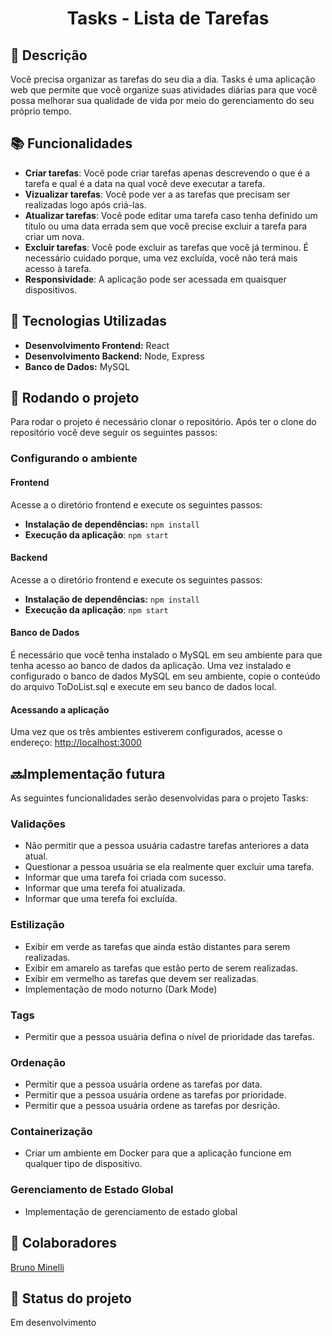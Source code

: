 <h1 align="center">Tasks - Lista de Tarefas</h1>

<h2>&#x1F4DD; Descrição</h2>
<p>Você precisa organizar as tarefas do seu dia a dia. Tasks é uma aplicação web que permite que você organize suas atividades diárias para que você possa melhorar sua qualidade de vida por meio do gerenciamento do seu próprio tempo.</p>

<h2>&#x1F4DA; Funcionalidades</h2>
<ul>
  <li>
    <strong>Criar tarefas</strong>: Você pode criar tarefas apenas descrevendo o que é a tarefa e qual é a data na qual você deve executar a tarefa.
  </li>
  <li>
    <strong>Vizualizar tarefas</strong>: Você pode ver a as tarefas que precisam ser realizadas logo após criá-las.
  </li>
  <li>
    <strong>Atualizar tarefas</strong>: Você pode editar uma tarefa caso tenha definido um título ou uma data errada sem que você precise excluir a tarefa para criar um nova.
  </li>
  <li>
    <strong>Excluir tarefas</strong>: Você pode excluir as tarefas que você já terminou. É necessário cuidado porque, uma vez excluída, você não terá mais acesso à tarefa.
  </li>
  <li>
    <strong>Responsividade</strong>: A aplicação pode ser acessada em quaisquer dispositivos.
  </li>
</ul>

<h2>&#x1F527; Tecnologias Utilizadas</h2>
<ul>
  <li><strong>Desenvolvimento Frontend:</strong> React</li>
  <li><strong>Desenvolvimento Backend:</strong> Node, Express</li>
  <li><strong>Banco de Dados:</strong> MySQL</li>
</ul>

<h2>&#x1F680; Rodando o projeto</h2>
<p>Para rodar o projeto é necessário clonar o repositório. Após ter o clone do repositório você deve seguir os seguintes passos:</p>

<h3>Configurando o ambiente</h3>
<h4>Frontend</h4>
<p>Acesse a o diretório frontend e execute os seguintes passos:</p>
<ul>
  <li>
    <strong>Instalação de dependências:</strong> <code>npm install</code>
  </li>
  <li>
    <strong>Execução da aplicação</strong>: <code>npm start</code>
  </li>
</ul>

<h4>Backend</h4>
<p>Acesse a o diretório frontend e execute os seguintes passos:</p>
<ul>
  <li>
    <strong>Instalação de dependências:</strong> <code>npm install</code>
  </li>
  <li>
    <strong>Execução da aplicação</strong>: <code>npm start</code>
  </li>
</ul>

<h4>Banco de Dados</h4>
<p>É necessário que você tenha instalado o MySQL em seu ambiente para que tenha acesso ao banco de dados da aplicação. Uma vez instalado e configurado o banco de dados MySQL em seu ambiente, copie o conteúdo do arquivo ToDoList.sql e execute em seu banco de dados local.</p>

<h4>Acessando a aplicação</h4>
<p>Uma vez que os três ambientes estiverem configurados, acesse o endereço: <a href="http://localhost:3000">http://localhost:3000</a></p>

<h2>&#x1F51C;Implementação futura</h2>
<p>As seguintes funcionalidades serão desenvolvidas para o projeto Tasks:</p>

<h3>Validações</h3>
<ul>
  <li>Não permitir que a pessoa usuária cadastre tarefas anteriores a data atual.</li>
  <li>Questionar a pessoa usuária se ela realmente quer excluir uma tarefa.</li>
  <li>Informar que uma tarefa foi criada com sucesso.</li>
  <li>Informar que uma terefa foi atualizada.</li>
  <li>Informar que uma terefa foi excluída.</li>
</ul>

<h3>Estilização</h3>
<ul>
  <li>Exibir em verde as tarefas que ainda estão distantes para serem realizadas.</li>
  <li>Exibir em amarelo as tarefas que estão perto de serem realizadas.</li>
  <li>Exibir em vermelho as tarefas que devem ser realizadas.</li>
  <li>Implementação de modo noturno (Dark Mode)</li>
</ul>

<h3>Tags</h3>
<ul>
  <li>Permitir que a pessoa usuária defina o nível de prioridade das tarefas.</li>
</ul>

<h3>Ordenação</h3>
<ul>
  <li>Permitir que a pessoa usuária ordene as tarefas por data.</li>
  <li>Permitir que a pessoa usuária ordene as tarefas por prioridade.</li>
  <li>Permitir que a pessoa usuária ordene as tarefas por desrição.</li>
</ul>

<h3>Containerização</h3>
<ul>
  <li>Criar um ambiente em Docker para que a aplicação funcione em qualquer tipo de dispositivo.</li>
</ul>

<h3>Gerenciamento de Estado Global</h3>
<ul>
  <li>Implementação de gerenciamento de estado global</li>
</ul>

<h2>&#x1F91D; Colaboradores</h2>
<a href="https://github.com/obrunominelli">Bruno Minelli</a>

<h2>&#x1F3AF; Status do projeto</h2>
<p>Em desenvolvimento</p>
